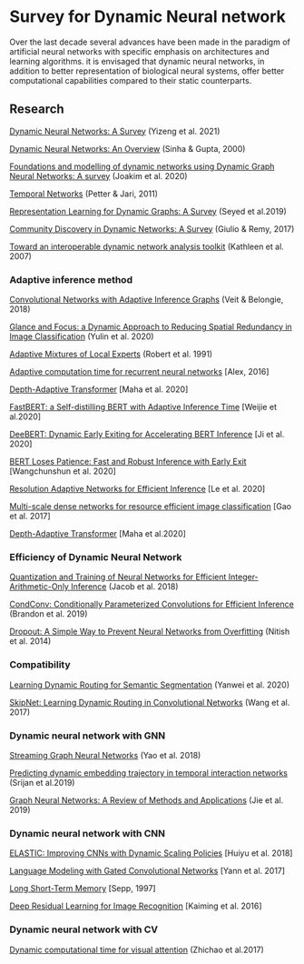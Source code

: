 # Survey for Dynamic Neural network
Over the last decade several advances have been made in the paradigm of 
artificial neural networks with specific emphasis on architectures and learning algorithms.
it is envisaged that dynamic neural networks, 
in addition to better representation of biological neural systems,
offer better computational capabilities compared to their static counterparts.

## Research

[Dynamic Neural Networks: A Survey](https://arxiv.org/pdf/2102.04906.pdf) (Yizeng et al. 2021)

[Dynamic Neural Networks: An Overview](https://ieeexplore.ieee.org/document/854201) (Sinha & Gupta, 2000)

[Foundations and modelling of dynamic networks using Dynamic Graph Neural Networks: A survey](https://arxiv.org/abs/2005.07496) (Joakim et al. 2020)

[Temporal Networks](https://arxiv.org/abs/1108.1780) (Petter & Jari, 2011)

[Representation Learning for Dynamic Graphs: A Survey](https://arxiv.org/abs/1905.11485) (Seyed et al.2019)

[Community Discovery in Dynamic Networks: A Survey](https://arxiv.org/abs/1707.03186) (Giulio & Remy, 2017)

[Toward an interoperable dynamic network analysis toolkit](https://www.sciencedirect.com/science/article/abs/pii/S0167923606000601) (Kathleen et al. 2007)

### Adaptive inference method

[Convolutional Networks with Adaptive Inference Graphs](https://arxiv.org/abs/1711.11503) (Veit & Belongie, 2018)

[Glance and Focus: a Dynamic Approach to Reducing Spatial Redundancy in Image Classification](https://arxiv.org/abs/2010.05300) (Yulin et al. 2020)

[Adaptive Mixtures of Local Experts](http://www.cs.toronto.edu/~fritz/absps/jjnh91.pdf) (Robert et al. 1991)

[Adaptive computation time for recurrent neural networks](https://arxiv.org/abs/1603.08983) [Alex, 2016]

[Depth-Adaptive Transformer](https://arxiv.org/abs/1910.10073) [Maha et al. 2020]

[FastBERT: a Self-distilling BERT with Adaptive Inference Time](https://arxiv.org/abs/2004.02178) [Weijie et al.2020]

[DeeBERT: Dynamic Early Exiting for Accelerating BERT Inference](https://arxiv.org/abs/2004.12993) [Ji et al. 2020]

[BERT Loses Patience: Fast and Robust Inference with Early Exit](https://arxiv.org/abs/2006.04152) [Wangchunshun et al. 2020]

[Resolution Adaptive Networks for Efficient Inference](https://arxiv.org/abs/2003.07326) [Le et al. 2020]

[Multi-scale dense networks for resource efficient image classification](https://arxiv.org/abs/1703.09844) [Gao et al. 2017]

[Depth-Adaptive Transformer](https://arxiv.org/abs/1910.10073) [Maha et al.2020]

### Efficiency of Dynamic Neural Network

[Quantization and Training of Neural Networks for Efficient Integer-Arithmetic-Only Inference](https://arxiv.org/abs/1712.05877) (Jacob et al. 2018)

[CondConv: Conditionally Parameterized Convolutions for Efficient Inference](https://arxiv.org/abs/1904.04971) (Brandon et al. 2019)

[Dropout: A Simple Way to Prevent Neural Networks from Overfitting](https://jmlr.org/papers/volume15/srivastava14a/srivastava14a.pdf) (Nitish et al. 2014)

### Compatibility

[Learning Dynamic Routing for Semantic Segmentation](https://arxiv.org/abs/2003.10401) (Yanwei et al. 2020)

[SkipNet: Learning Dynamic Routing in Convolutional Networks](https://arxiv.org/abs/1711.09485) (Wang et al. 2017)

### Dynamic neural network with GNN

[Streaming Graph Neural Networks](https://arxiv.org/abs/1810.10627) (Yao et al. 2018)

[Predicting dynamic embedding trajectory in temporal interaction networks](https://arxiv.org/abs/1908.01207) (Srijan et al.2019)

[Graph Neural Networks: A Review of Methods and Applications](https://arxiv.org/abs/1812.08434) (Jie et al. 2019)

### Dynamic neural network with CNN
[ELASTIC: Improving CNNs with Dynamic Scaling Policies](https://arxiv.org/abs/1812.05262) [Huiyu et al. 2018]

[Language Modeling with Gated Convolutional Networks](http://proceedings.mlr.press/v70/dauphin17a/dauphin17a.pdf) [Yann et al. 2017]

[Long Short-Term Memory](https://www.mitpressjournals.org/doi/pdf/10.1162/neco.1997.9.8.1735) [Sepp, 1997]

[Deep Residual Learning for Image Recognition](https://openaccess.thecvf.com/content_cvpr_2016/papers/He_Deep_Residual_Learning_CVPR_2016_paper.pdf) [Kaiming et al. 2016]

### Dynamic neural network with CV

[Dynamic computational time for visual attention](https://arxiv.org/abs/1703.10332) (Zhichao et al.2017)


